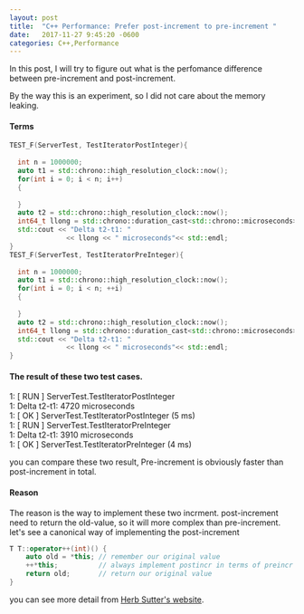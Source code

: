 ```yaml
---
layout: post
title:  "C++ Performance: Prefer post-increment to pre-increment "
date:   2017-11-27 9:45:20 -0600
categories: C++,Performance
---
```

In this post, I will try to figure out what is the perfomance difference between pre-increment and post-increment.  

By the way this is an experiment, so I did not care about the memory leaking.

#### Terms  

```cpp
TEST_F(ServerTest, TestIteratorPostInteger){
  
  int n = 1000000;  
  auto t1 = std::chrono::high_resolution_clock::now();
  for(int i = 0; i < n; i++)
  {
    
  }
  auto t2 = std::chrono::high_resolution_clock::now();
  int64_t llong = std::chrono::duration_cast<std::chrono::microseconds>(t2 - t1).count() ;
  std::cout << "Delta t2-t1: " 
              << llong << " microseconds"<< std::endl;
}
TEST_F(ServerTest, TestIteratorPreInteger){
  
  int n = 1000000;  
  auto t1 = std::chrono::high_resolution_clock::now();
  for(int i = 0; i < n; ++i)
  {
    
  }
  auto t2 = std::chrono::high_resolution_clock::now();
  int64_t llong = std::chrono::duration_cast<std::chrono::microseconds>(t2 - t1).count() ;
  std::cout << "Delta t2-t1: " 
              << llong << " microseconds"<< std::endl;
}
```
#### The result of these two test cases.

1: [ RUN      ] ServerTest.TestIteratorPostInteger  
1: Delta t2-t1: 4720 microseconds  
1: [       OK ] ServerTest.TestIteratorPostInteger (5 ms)  
1: [ RUN      ] ServerTest.TestIteratorPreInteger  
1: Delta t2-t1: 3910 microseconds  
1: [       OK ] ServerTest.TestIteratorPreInteger (4 ms)  

you can compare these two result, Pre-increment is obviously faster than post-increment in total.

#### Reason  
The reason is the way to implement these two incrment. post-increment need to return the old-value, so it will more complex than pre-increment. let's see a
canonical way of implementing the post-increment
```cpp
T T::operator++(int)() {  
    auto old = *this; // remember our original value  
    ++*this;          // always implement postincr in terms of preincr  
    return old;       // return our original value  
}
```

you can see more detail from [Herb Sutter's website](https://herbsutter.com/2013/05/13/gotw-2-solution-temporary-objects/).


